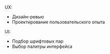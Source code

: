 UX:
* Дизайн-ревью
* Проектирование пользовательского опыта

UI:
* Подбор шрифтовых пар
* Выбор палитры интерфейса